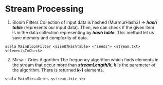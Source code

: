 # Stream Processing

1. Bloom Filters
Collection of input data is hashed (MurmurHash3) -> ***hash table*** (represents our input data). Then, we can check if the given item is in the data collection representing by ***hash table***. This method let us save memory and complexity of data.
```
scala MainBloomFilter <sizeOfHashTable> <"seeds"> <stream.txt> <elementsToCheck>
```

2. Mirsa - Gries Algorithm
The frequency algorithm which finds elements in the stream that occur more than ***streamLength/k***, ***k*** is the parameter of the algorithm. There is returned ***k-1*** elements.

```
scala MainMirsaGries <stream.txt> <k>
```
